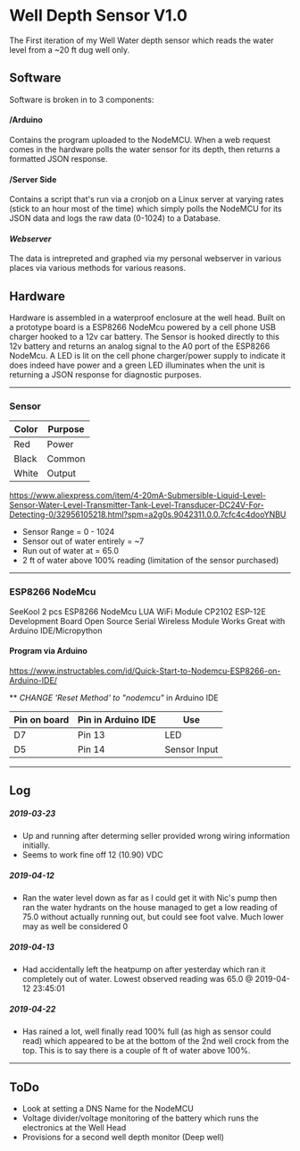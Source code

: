 # Well Depth Sensor V1.0

The First iteration of my Well Water depth sensor which reads the water level from a ~20 ft dug well only. 


## Software

Software is broken in to 3 components:

#### /Arduino 
Contains the program uploaded to the NodeMCU. When a web request comes in the hardware polls the water sensor for its depth, then returns a formatted JSON response.

#### /Server Side
Contains a script that's run via a cronjob on a Linux server at varying rates (stick to an hour most of the time) which simply polls the NodeMCU for its JSON data and logs the raw data (0-1024) to a Database.

#### *Webserver*
The data is intrepreted and graphed via my personal webserver in various places via various methods for various reasons. 





## Hardware 

Hardware is assembled in a waterproof enclosure at the well head. Built on a prototype board is a ESP8266 NodeMcu powered by a cell phone USB charger hooked to a 12v car battery. The Sensor is hooked directly to this 12v battery and returns an analog signal to the A0 port of the ESP8266 NodeMcu. A LED is lit on the cell phone charger/power supply to indicate it does indeed have power and a green LED illuminates when the unit is returning a JSON response for diagnostic purposes. 

---
### Sensor
|Color 		| Purpose	|
|-------	| -------	|			
|Red 		|Power		|
|Black		|Common		|
|White		|Output	 	|

https://www.aliexpress.com/item/4-20mA-Submersible-Liquid-Level-Sensor-Water-Level-Transmitter-Tank-Level-Transducer-DC24V-For-Detecting-0/32956105218.html?spm=a2g0s.9042311.0.0.7cfc4c4dooYNBU

- Sensor Range		    	= 0 - 1024
- Sensor out of water entirely 	= ~7
- Run out of water at 	     	= 65.0
- 2 ft of water above 100% reading (limitation of the sensor purchased)



---
### ESP8266 NodeMcu

SeeKool 2 pcs ESP8266 NodeMcu LUA WiFi Module CP2102 ESP-12E Development Board Open Source Serial Wireless Module Works Great with Arduino IDE/Micropython

#### Program via Arduino
https://www.instructables.com/id/Quick-Start-to-Nodemcu-ESP8266-on-Arduino-IDE/

** *CHANGE 'Reset Method' to "nodemcu"* in Arduino IDE

|Pin on board		|Pin in Arduino IDE		|Use		|
|-----------------------|-------------------------------|---------------|
|D7 			|Pin 13 			|LED		|
|D5			|Pin 14				|Sensor Input	|

---
## Log
##### 2019-03-23
- Up and running after determing seller provided wrong wiring information initially. 
- Seems to work fine off 12 (10.90) VDC
##### 2019-04-12 
- Ran the water level down as far as I could get it with Nic's pump then ran the water hydrants on the house managed to get a low reading of 75.0 without actually running out, but could see foot valve. Much lower may as well be considered 0
##### 2019-04-13 
- Had accidentally left the heatpump on after yesterday which ran it completely out of water. Lowest observed reading was 65.0 @ 2019-04-12 23:45:01
##### 2019-04-22 
- Has rained a lot, well finally read 100% full (as high as sensor could read) which appeared to be at the bottom of the 2nd well crock from the top. This is to say there is a couple of ft of water above 100%. 


---
## ToDo
- Look at setting a DNS Name for the NodeMCU
- Voltage divider/voltage monitoring of the battery which runs the electronics at the Well Head
- Provisions for a second well depth monitor (Deep well)